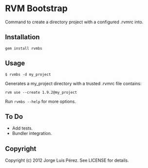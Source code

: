 RVM Bootstrap
=============

Command to create a directory project with a configured .rvmrc into.

Installation
-----------

    gem install rvmbs

Usage
-----

    $ rvmbs -d my_project    
  
Generates a my_project directory with a trusted .rvmrc file contains:
    
    rvm use --create 1.9.2@my_project
  
Run `rvmbs --help` for more options.

To Do
-----

* Add tests. 
* Bundler integration. 

Copyright
---------

Copyright (c) 2012 Jorge Luis Pérez. See LICENSE for details.

